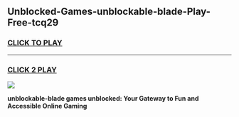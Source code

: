 
## Unblocked-Games-unblockable-blade-Play-Free-tcq29
<h3>
<a href="https://premium76.site?title=unblockable-blade&ref=21A">CLICK TO PLAY</a></h3>
<hr>

<h3>
<a href="https://premium76.site?title=unblockable-blade&ref=21A">CLICK 2 PLAY</a>
  
</h3>

<a href="https://premium76.site?title=unblockable-blade&ref=21A"><img src="https://clearcache.store/games.png"></a>


**unblockable-blade games unblocked: Your Gateway to Fun and Accessible Online Gaming**
